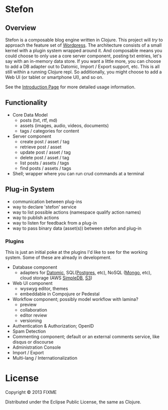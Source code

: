 # Stefon

## Overview

Stefon is a composable blog engine written in Clojure. This project will *try* to approach the feature set of [Wordpress](http://codex.wordpress.org/WordPress_Features). The architecture consists of a small kernel with a plugin system wrapped around it. And composable means you could choose to only use a core server component, posting txt entries, let's say with an in-memory data store. If you want a little more, you can choose to add a DB adapter out to Datomic, Import / Export support, etc. This is all still within a running Clojure repl. So additionally, you might choose to add a Web UI (or tablet or smartphone UI), and so on.

See the [Introduction Page](doc/intro.md) for more detailed usage information.


## Functionality

 * Core Data Model
   * posts (txt, rtf, md)
   * assets (images, audio, videos, documents)
   * tags / categories for content
 * Server component
   * create post / asset / tag
   * retrieve post / asset
   * update post / asset / tag
   * delete post / asset / tag
   * list posts / assets / tags
   * find posts / assets / tags
 * Shell; wrapper where you can run crud commands at a terminal

## Plug-in System
   * communication between plug-ins
   * way to declare 'stefon' service
   * way to list possible actions (namespace qualify action names)
   * way to publish actions
   * way to listen for feedback from a plug-in
   * way to pass binary data (asset(s)) between stefon and plug-in

### Plugins

This is just an initial poke at the plugins I'd like to see for the working system. Some of these are already in development.
   * Database component
     * adapters for [Datomic](http://www.datomic.com), SQL([Postgres](http://www.postgresql.org), etc), NoSQL ([Mongo](http://www.mongodb.org), etc), cloud storage (AWS [SimpleDB](http://aws.amazon.com/simpledb), [S3](http://aws.amazon.com/s3))
   * Web UI component
     * wyswyg editor, themes
     * embeddable in Compojure or Pedestal
   * Workflow component; possibly model workflow with lamina?
     * preview
     * collaboration
     * editor review
     * versioning
   * Authentication & Authorization; OpenID
   * Spam Detection
   * Commenting component; default or an external comments service, like disqus or discourse
   * Administration Console
   * Import / Export
   * Multi-lang / Internationalization


# License

Copyright © 2013 FIXME

Distributed under the Eclipse Public License, the same as Clojure.
